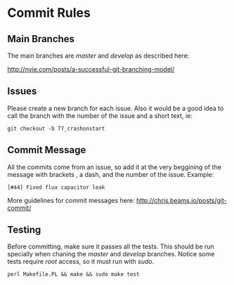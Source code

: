 Commit Rules
=============



Main Branches
-------------

The main branches are _master_ and _develop_ as described here:

http://nvie.com/posts/a-successful-git-branching-model/

Issues
------

Please create a new branch for each issue. Also it would be a good idea to call the branch with the number of the issue and a short text, ie:

    git checkout -b 77_crashonstart
   
Commit Message
--------------

All the commits come from an issue, so add it at the very beggining of the message with brackets , a dash, and the number of the issue. Example:

    [#44] Fixed flux capacitor leak
    
More guidelines for commit messages here: http://chris.beams.io/posts/git-commit/

Testing
-------

Before committing, make sure it passes all the tests. This should be run specially when chaning the _master_ and _develop_ branches. Notice some tests require _root_ access, so it must run with _sudo_.

    perl Makefile.PL && make && sudo make test
